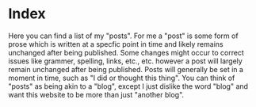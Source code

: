 # Index

Here you can find a list of my "posts". For me a "post" is some form of prose
which is written at a specfic point in time and likely remains unchanged after
being published. Some changes might occur to correct issues like grammer,
spelling, links, etc., etc. however a post will largely remain unchanged after
being published. Posts will generally be set in a moment in time, such as "I
did or thought this thing". You can think of "posts" as being akin to a "blog",
except I just dislike the word "blog" and want this website to be more than
just "another blog".
